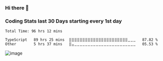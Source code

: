 ### Hi there 👋

### Coding Stats last 30 Days starting every 1st day 
<!--START_SECTION:waka-->

```text
Total Time: 96 hrs 12 mins

TypeScript   89 hrs 25 mins  ⣿⣿⣿⣿⣿⣿⣿⣿⣿⣿⣿⣿⣿⣿⣿⣿⣿⣿⣿⣿⣿⣿⣀⣀⣀   87.82 %
Other        5 hrs 37 mins   ⣿⣤⣀⣀⣀⣀⣀⣀⣀⣀⣀⣀⣀⣀⣀⣀⣀⣀⣀⣀⣀⣀⣀⣀⣀   05.53 %
```

<!--END_SECTION:waka-->

![image](https://user-images.githubusercontent.com/49921028/172886668-1f1c5802-8310-4520-883f-bf8922d67ad5.png)


